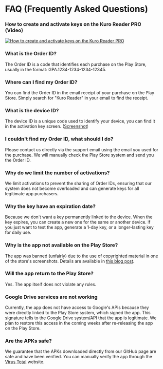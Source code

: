 # FAQ (Frequently Asked Questions)

### How to create and activate keys on the Kuro Reader PRO (Video)
[![How to create and activate keys on the Kuro Reader PRO
](img/tutorial_thumb.jpg)](https://www.youtube.com/watch?v=KsDLM-k7Q2E)

### What is the Order ID?
The Order ID is a code that identifies each purchase on the Play Store, usually in the format: GPA.1234-1234-1234-12345.

### Where can I find my Order ID?
You can find the Order ID in the email receipt of your purchase on the Play Store. Simply search for "Kuro Reader" in your email to find the receipt.

### What is the device ID?
The device ID is a unique code used to identify your device, you can find it in the activation key screen. ([Screenshot](img/screenshots/device_id.jpg))

### I couldn't find my Order ID, what should I do?
Please contact us directly via the support email using the email you used for the purchase. We will manually check the Play Store system and send you the Order ID.

### Why do we limit the number of activations?
We limit activations to prevent the sharing of Order IDs, ensuring that our system does not become overloaded and can generate keys for all legitimate app purchasers.

### Why the key have an expiration date?
Because we don't want a key permanently linked to the device. When the key expires, you can create a new one for the same or another device. If you just want to test the app, generate a 1-day key, or a longer-lasting key for daily use.   

### Why is the app not available on the Play Store?
The app was banned (unfairly) due to the use of copyrighted material in one of the store's screenshots. Details are available in [this blog post](https://kurotoshiro.com.br/kuro-reader-ban/).

### Will the app return to the Play Store?
Yes. The app itself does not violate any rules.

### Google Drive services are not working
Currently, the app does not have access to Google's APIs because they were directly linked to the Play Store system, which signed the app. This signature tells to the Google Drive system/API that the app is legitimate. We plan to restore this access in the coming weeks after re-releasing the app on the Play Store.

### Are the APKs safe?
We guarantee that the APKs downloaded directly from our GitHub page are safe and have been verified. You can manually verify the app through the [Virus Total](https://www.virustotal.com/gui/home/upload) website.